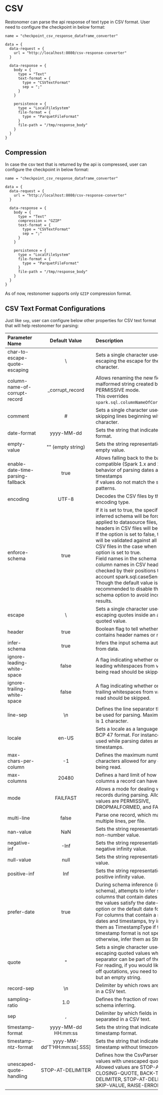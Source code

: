 # CSV

Restonomer can parse the api response of text type in CSV format. User need to configure the checkpoint in below format:

```hocon
name = "checkpoint_csv_response_dataframe_converter"

data = {
  data-request = {
    url = "http://localhost:8080/csv-response-converter"
  }

  data-response = {
    body = {
      type = "Text"
      text-format = {
        type = "CSVTextFormat"
        sep = ";"
      }
    }

    persistence = {
      type = "LocalFileSystem"
      file-format = {
        type = "ParquetFileFormat"
      }
      file-path = "/tmp/response_body"
    }
  }
}
```

## Compression

In case the csv text that is returned by the api is compressed, user can configure the checkpoint in below format:

```hocon
name = "checkpoint_csv_response_dataframe_converter"

data = {
  data-request = {
    url = "http://localhost:8080/csv-response-converter"
  }

  data-response = {
    body = {
      type = "Text"
      compression = "GZIP"
      text-format = {
        type = "CSVTextFormat"
        sep = ";"
      }
    }

    persistence = {
      type = "LocalFileSystem"
      file-format = {
        type = "ParquetFileFormat"
      }
      file-path = "/tmp/response_body"
    }
  }
}
```

As of now, restonomer supports only `GZIP` compression format.

## CSV Text Format Configurations

Just like `sep`, user can configure below other properties for CSV text format that will help restonomer for parsing:

| Parameter Name                    |        Default Value        | Description                                                                                                                                                                                                                                                                                                                                                                                                                                                                                                                                                              |
|:----------------------------------|:---------------------------:|:-------------------------------------------------------------------------------------------------------------------------------------------------------------------------------------------------------------------------------------------------------------------------------------------------------------------------------------------------------------------------------------------------------------------------------------------------------------------------------------------------------------------------------------------------------------------------|
| char-to-escape-quote-escaping     |              \              | Sets a single character used for escaping the escape for the quote character.                                                                                                                                                                                                                                                                                                                                                                                                                                                                                            |
| column-name-of-corrupt-record     |       _corrupt_record       | Allows renaming the new field having malformed string created by PERMISSIVE mode. <br/>This overrides `spark.sql.columnNameOfCorruptRecord`.                                                                                                                                                                                                                                                                                                                                                                                                                             |
| comment                           |              #              | Sets a single character used for skipping lines beginning with this character.                                                                                                                                                                                                                                                                                                                                                                                                                                                                                           |
| date-format                       |         yyyy-MM-dd          | Sets the string that indicates a date format.                                                                                                                                                                                                                                                                                                                                                                                                                                                                                                                            |
| empty-value                       |      "" (empty string)      | Sets the string representation of an empty value.                                                                                                                                                                                                                                                                                                                                                                                                                                                                                                                        |
| enable-date-time-parsing-fallback |            true             | Allows falling back to the backward compatible (Spark 1.x and 2.0) behavior of parsing dates and timestamps <br/>if values do not match the set patterns.                                                                                                                                                                                                                                                                                                                                                                                                                |
| encoding                          |            UTF-8            | Decodes the CSV files by the given encoding type.                                                                                                                                                                                                                                                                                                                                                                                                                                                                                                                        |
| enforce-schema                    |            true             | If it is set to true, the specified or inferred schema will be forcibly applied to datasource files, and headers in CSV files will be ignored. <br/>If the option is set to false, the schema will be validated against all headers in CSV files in the case when the header option is set to true. <br/>Field names in the schema and column names in CSV headers are checked by their positions taking into account spark.sql.caseSensitive. <br/>Though the default value is true, it is recommended to disable the enforce-schema option to avoid incorrect results. |
| escape                            |              \              | Sets a single character used for escaping quotes inside an already quoted value.                                                                                                                                                                                                                                                                                                                                                                                                                                                                                         |
| header                            |            true             | Boolean flag to tell whether csv text contains header names or not.                                                                                                                                                                                                                                                                                                                                                                                                                                                                                                      |
| infer-schema                      |            true             | Infers the input schema automatically from data.                                                                                                                                                                                                                                                                                                                                                                                                                                                                                                                         |
| ignore-leading-white-space        |            false            | A flag indicating whether or not leading whitespaces from values being read should be skipped.                                                                                                                                                                                                                                                                                                                                                                                                                                                                           |
| ignore-trailing-white-space       |            false            | A flag indicating whether or not trailing whitespaces from values being read should be skipped.                                                                                                                                                                                                                                                                                                                                                                                                                                                                          |
| line-sep                          |             \n              | Defines the line separator that should be used for parsing. Maximum length is 1 character.                                                                                                                                                                                                                                                                                                                                                                                                                                                                               |
| locale                            |            en-US            | Sets a locale as a language tag in IETF BCP 47 format. For instance, this is used while parsing dates and timestamps.                                                                                                                                                                                                                                                                                                                                                                                                                                                    |
| max-chars-per-column              |             -1              | Defines the maximum number of characters allowed for any given value being read.                                                                                                                                                                                                                                                                                                                                                                                                                                                                                         |  |
| max-columns                       |            20480            | Defines a hard limit of how many columns a record can have.                                                                                                                                                                                                                                                                                                                                                                                                                                                                                                              |  |
| mode                              |          FAILFAST           | Allows a mode for dealing with corrupt records during parsing. Allowed values are PERMISSIVE, DROPMALFORMED, and FAILFAST.                                                                                                                                                                                                                                                                                                                                                                                                                                               |
| multi-line                        |            false            | Parse one record, which may span multiple lines, per file.                                                                                                                                                                                                                                                                                                                                                                                                                                                                                                               |
| nan-value                         |             NaN             | Sets the string representation of a non-number value.                                                                                                                                                                                                                                                                                                                                                                                                                                                                                                                    |
| negative-inf                      |            -Inf             | Sets the string representation of a negative infinity value.                                                                                                                                                                                                                                                                                                                                                                                                                                                                                                             |
| null-value                        |            null             | Sets the string representation of a null value.                                                                                                                                                                                                                                                                                                                                                                                                                                                                                                                          |
| positive-inf                      |             Inf             | Sets the string representation of a positive infinity value.                                                                                                                                                                                                                                                                                                                                                                                                                                                                                                             |
| prefer-date                       |            true             | During schema inference (infer-schema), attempts to infer string columns that contain dates as Date if the values satisfy the date-format option or the default date format. <br/>For columns that contain a mixture of dates and timestamps, try inferring them as TimestampType if the timestamp format is not specified; otherwise, infer them as StringType.                                                                                                                                                                                                         |
| quote                             |              "              | Sets a single character used for escaping quoted values where the separator can be part of the value. <br/>For reading, if you would like to turn off quotations, you need to set not null but an empty string.                                                                                                                                                                                                                                                                                                                                                          |
| record-sep                        |             \n              | Delimiter by which rows are separated in a CSV text.                                                                                                                                                                                                                                                                                                                                                                                                                                                                                                                     |
| sampling-ratio                    |             1.0             | Defines the fraction of rows used for schema inferring.                                                                                                                                                                                                                                                                                                                                                                                                                                                                                                                  |
| sep                               |              ,              | Delimiter by which fields in a row are separated in a CSV text.                                                                                                                                                                                                                                                                                                                                                                                                                                                                                                          |
| timestamp-format                  |     yyyy-MM-dd HH:mm:ss     | Sets the string that indicates a timestamp format.                                                                                                                                                                                                                                                                                                                                                                                                                                                                                                                       |
| timestamp-ntz-format              | yyyy-MM-dd'T'HH:mm:ss[.SSS] | Sets the string that indicates a timestamp without timezone format.                                                                                                                                                                                                                                                                                                                                                                                                                                                                                                      |
| unescaped-quote-handling          |      STOP-AT-DELIMITER      | Defines how the CsvParser will handle values with unescaped quotes. <br/> Allowed values are STOP-AT-CLOSING-QUOTE, BACK-TO-DELIMITER, STOP-AT-DELIMITER, SKIP-VALUE, RAISE-ERROR                                                                                                                                                                                                                                                                                                                                                                                        |
